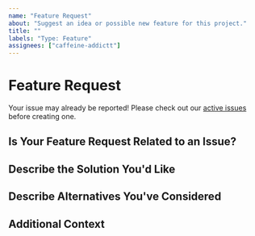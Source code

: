```yaml
---
name: "Feature Request"
about: "Suggest an idea or possible new feature for this project."
title: ""
labels: "Type: Feature"
assignees: ["caffeine-addictt"]
---
```


# Feature Request

Your issue may already be reported!
Please check out our [active issues](https://github.com/caffeine-addictt/nexis/issues) before creating one.

## Is Your Feature Request Related to an Issue?

<!--
If yes, provide a clear and concise description of what the problem is
E.g.:
  Issue #
  I'm always frustrated when...
-->

## Describe the Solution You'd Like

<!--
A clear and concise description of what you'd like
-->

## Describe Alternatives You've Considered

<!--
A clear and concise description of other alternatives you have considered
-->

## Additional Context

<!--
Any other extra context or information
-->
